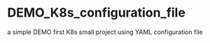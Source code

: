 # DEMO_K8s_configuration_file
 a simple DEMO  first K8s small project using YAML configuration file 
